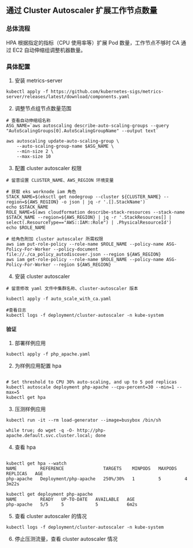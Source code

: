 ## 通过 Cluster Autoscaler 扩展工作节点数量

### 总体流程

HPA 根据指定的指标（CPU 使用率等）扩展 Pod 数量，工作节点不够时 CA 通过 EC2 自动伸缩组调整机器数量。

### 具体配置

1. 安装 metrics-server

```
kubectl apply -f https://github.com/kubernetes-sigs/metrics-server/releases/latest/download/components.yaml
```

2. 调整节点组节点数量范围
```
# 查看自动伸缩组名称
ASG_NAME=`aws autoscaling describe-auto-scaling-groups --query "AutoScalingGroups[0].AutoScalingGroupName" --output text`

aws autoscaling update-auto-scaling-group \
    --auto-scaling-group-name $ASG_NAME \
    --min-size 2 \
    --max-size 10
```

3. 配置 cluster autoscaler 权限
```
# 留意设置 CLUSTER_NAME、AWS_REGION 环境变量

# 获取 eks worknode iam 角色
STACK_NAME=$(eksctl get nodegroup --cluster ${CLUSTER_NAME} --region=${AWS_REGION} -o json | jq -r '.[].StackName')
echo $STACK_NAME
ROLE_NAME=$(aws cloudformation describe-stack-resources --stack-name $STACK_NAME --region=${AWS_REGION} | jq -r '.StackResources[] | select(.ResourceType=="AWS::IAM::Role") | .PhysicalResourceId')
echo $ROLE_NAME

# 给角色附加 cluster autoscaler 所需权限
aws iam put-role-policy --role-name $ROLE_NAME --policy-name ASG-Policy-For-Worker --policy-document file://./ca_policy_autodiscover.json --region ${AWS_REGION}
aws iam get-role-policy --role-name $ROLE_NAME --policy-name ASG-Policy-For-Worker --region ${AWS_REGION}

```
4. 安装 cluster autoscaler

```
# 留意修改 yaml 文件中集群名称、cluster-autoscaler 版本

kubectl apply -f auto_scale_with_ca.yaml

#查看日志
kubectl logs -f deployment/cluster-autoscaler -n kube-system
```

#### 验证

1. 部署样例应用

```
kubectl apply -f php_apache.yaml

```

2. 为样例应用配置 hpa

```

# Set threshold to CPU 30% auto-scaling, and up to 5 pod replicas
kubectl autoscale deployment php-apache --cpu-percent=30 --min=1 --max=5
kubectl get hpa

```

3. 压测样例应用
```
kubectl run -it --rm load-generator --image=busybox /bin/sh

while true; do wget -q -O- http://php-apache.default.svc.cluster.local; done

```

4. 查看 hpa

```

kubectl get hpa --watch
NAME         REFERENCE               TARGETS    MINPODS   MAXPODS   REPLICAS   AGE
php-apache   Deployment/php-apache   250%/30%   1         5         4          3m22s

kubectl get deployment php-apache
NAME         READY   UP-TO-DATE   AVAILABLE   AGE
php-apache   5/5     5            5           6m2s

```

5. 查看 cluster autoscaler 的情况

```
kubectl logs -f deployment/cluster-autoscaler -n kube-system
```

6. 停止压测流量，查看 cluster autoscaler 情况
